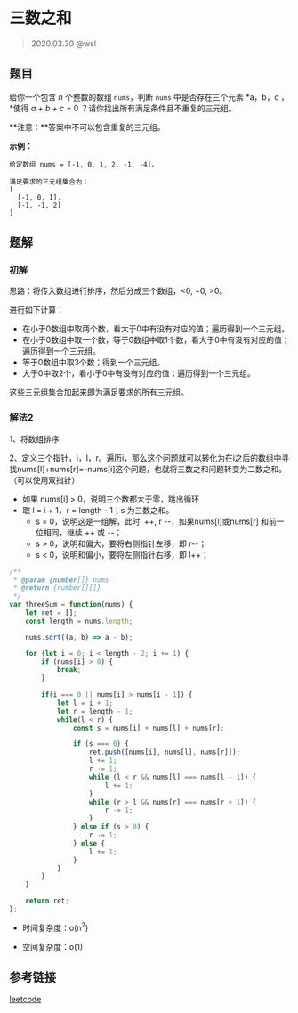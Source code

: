 # 三数之和

> 2020.03.30 @wsl

## 题目

给你一个包含 *n* 个整数的数组 `nums`，判断 `nums` 中是否存在三个元素 *a，b，c ，*使得 *a + b + c =* 0 ？请你找出所有满足条件且不重复的三元组。

**注意：**答案中不可以包含重复的三元组。

 

**示例：**

```
给定数组 nums = [-1, 0, 1, 2, -1, -4]，

满足要求的三元组集合为：
[
  [-1, 0, 1],
  [-1, -1, 2]
]
```



## 题解

### 初解

思路：将传入数组进行排序，然后分成三个数组，<0, =0, >0。

进行如下计算：

- 在小于0数组中取两个数，看大于0中有没有对应的值；遍历得到一个三元组。
- 在小于0数组中取一个数，等于0数组中取1个数，看大于0中有没有对应的值；遍历得到一个三元组。
- 等于0数组中取3个数；得到一个三元组。
- 大于0中取2个，看小于0中有没有对应的值；遍历得到一个三元组。

这些三元组集合加起来即为满足要求的所有三元组。



### 解法2

1、将数组排序

2、定义三个指针，i，l，r。遍历i，那么这个问题就可以转化为在i之后的数组中寻找nums[l]+nums[r]=-nums[i]这个问题，也就将三数之和问题转变为二数之和。（可以使用双指针）

- 如果 nums[i] > 0，说明三个数都大于零，跳出循环
- 取 l = i + 1，r = length - 1；s 为三数之和。
  - s = 0，说明这是一组解，此时l ++, r --，如果nums[l]或nums[r] 和前一位相同，继续 ++ 或 --；
  - s > 0，说明和偏大，要将右侧指针左移，即 r--；
  - s < 0，说明和偏小，要将左侧指针右移，即 l++；

```js
/**
 * @param {number[]} nums
 * @return {number[][]}
 */
var threeSum = function(nums) {
    let ret = [];
    const length = nums.length;

    nums.sort((a, b) => a - b);

    for (let i = 0; i < length - 2; i += 1) {
        if (nums[i] > 0) {
            break;
        }
 
        if(i === 0 || nums[i] > nums[i - 1]) {
            let l = i + 1;
            let r = length - 1;
            while(l < r) {
                const s = nums[i] + nums[l] + nums[r];

                if (s === 0) {
                    ret.push([nums[i], nums[l], nums[r]]);
                    l += 1;
                    r -= 1;
                    while (l < r && nums[l] === nums[l - 1]) {
                        l += 1;
                    }
                    while (r > l && nums[r] === nums[r + 1]) {
                        r -= 1;
                    }
                } else if (s > 0) {
                    r -= 1;
                } else {
                    l += 1;
                }
            }
        }
    }

    return ret;
};
```

- 时间复杂度：o(n<sup>2</sup>)

- 空间复杂度：o(1)



## 参考链接

[leetcode](https://leetcode-cn.com/problems/3sum/)